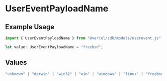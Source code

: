 # UserEventPayloadName

## Example Usage

```typescript
import { UserEventPayloadName } from "@vercel/sdk/models/userevent.js";

let value: UserEventPayloadName = "freebsd";
```

## Values

```typescript
"unknown" | "darwin" | "win32" | "win" | "windows" | "linux" | "freebsd" | "sunos" | "mac" | "ios" | "android" | "Mac OS" | "OS X"
```